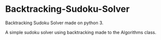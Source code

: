 # Backtracking-Sudoku-Solver
Backtracking Sudoku Solver made on python 3.

A simple sudoku solver using backtracking made to the Algorithms class.
